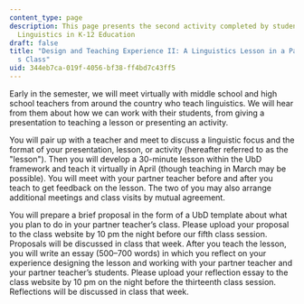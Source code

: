 ```yaml
---
content_type: page
description: This page presents the second activity completed by students in 24.S95
  Linguistics in K-12 Education
draft: false
title: "Design and Teaching Experience II: A Linguistics Lesson in a Partner Teacher\u2019\
  s Class"
uid: 344eb7ca-019f-4056-bf38-ff4bd7c43ff5
---
```

Early in the semester, we will meet virtually with middle school and high school teachers from around the country who teach linguistics. We will hear from them about how we can work with their students, from giving a presentation to teaching a lesson or presenting an activity.

You will pair up with a teacher and meet to discuss a linguistic focus and the format of your presentation, lesson, or activity (hereafter referred to as the "lesson"). Then you will develop a 30-minute lesson within the UbD framework and teach it virtually in April (though teaching in March may be possible). You will meet with your partner teacher before and after you teach to get feedback on the lesson. The two of you may also arrange additional meetings and class visits by mutual agreement.

You will prepare a brief proposal in the form of a UbD template about what you plan to do in your partner teacher’s class. Please upload your proposal to the class website by 10 pm the night before our fifth class session. Proposals will be discussed in class that week. After you teach the lesson, you will write an essay (500–700 words) in which you reflect on your experience designing the lesson and working with your partner teacher and your partner teacher’s students. Please upload your reflection essay to the class website by 10 pm on the night before the thirteenth class session. Reflections will be discussed in class that week.
